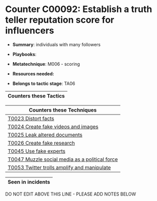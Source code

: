# Counter C00092: Establish a truth teller reputation score for influencers

* **Summary**: individuals with many followers

* **Playbooks**: 

* **Metatechnique**: M006 - scoring

* **Resources needed:** 

* **Belongs to tactic stage**: TA06


| Counters these Tactics |
| ---------------------- |



| Counters these Techniques |
| ------------------------- |
| [T0023 Distort facts](../techniques/T0023.md) |
| [T0024 Create fake videos and images](../techniques/T0024.md) |
| [T0025 Leak altered documents](../techniques/T0025.md) |
| [T0026 Create fake research](../techniques/T0026.md) |
| [T0045 Use fake experts](../techniques/T0045.md) |
| [T0047 Muzzle social media as a political force](../techniques/T0047.md) |
| [T0053 Twitter trolls amplify and manipulate](../techniques/T0053.md) |



| Seen in incidents |
| ----------------- |


DO NOT EDIT ABOVE THIS LINE - PLEASE ADD NOTES BELOW